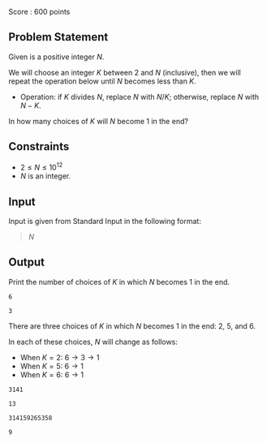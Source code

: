 Score : $600$ points

## Problem Statement

Given is a positive integer $N$.

We will choose an integer $K$ between $2$ and $N$ (inclusive), then we will repeat the operation below until $N$ becomes less than $K$.

- Operation: if $K$ divides $N$, replace $N$ with $N/K$; otherwise, replace $N$ with $N-K$.

In how many choices of $K$ will $N$ become $1$ in the end?

## Constraints

- $2 \leq N \leq 10^{12}$
- $N$ is an integer.

## Input

Input is given from Standard Input in the following format:

> $N$

## Output

Print the number of choices of $K$ in which $N$ becomes $1$ in the end.

```input1
6
```

```output1
3
```

There are three choices of $K$ in which $N$ becomes $1$ in the end: $2$, $5$, and $6$.

In each of these choices, $N$ will change as follows:

- When $K=2$: $6 \to 3 \to 1$
- When $K=5$: $6 \to 1$
- When $K=6$: $6 \to 1$

```input2
3141
```

```output2
13
```

```input3
314159265358
```

```output3
9
```